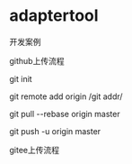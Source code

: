 # adaptertool
开发案例



github上传流程

git init

git remote add origin /git addr/

git pull --rebase origin master

git push -u origin master


gitee上传流程

